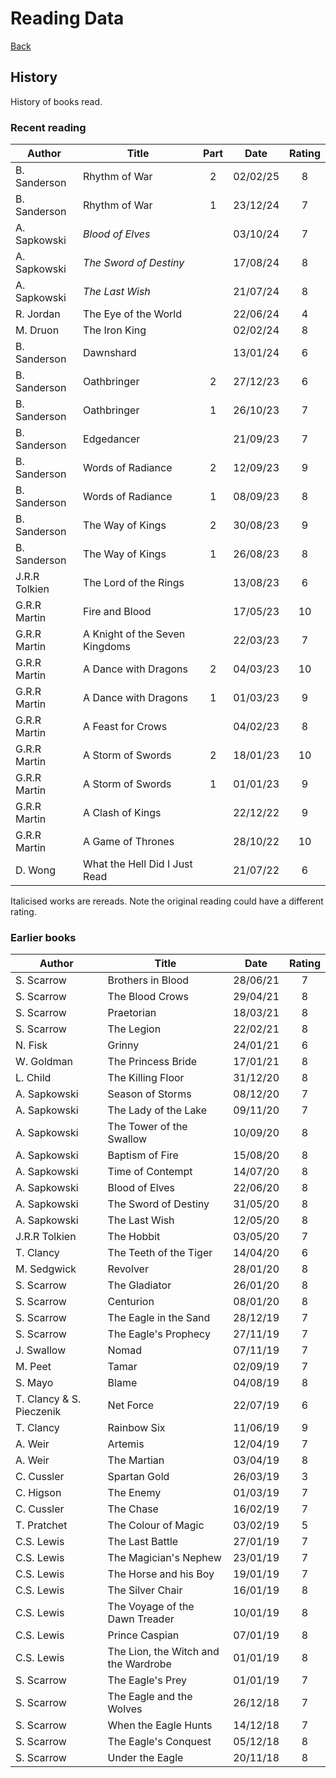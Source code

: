 # Reading Data

[Back](README.md)

## History

History of books read.

### Recent reading

|    Author     |             Title              | Part  |   Date   | Rating |
| ------------- | ------------------------------ | :---: | :------: | :----: |
| B. Sanderson  | Rhythm of War                  |   2   | 02/02/25 |   8    |
| B. Sanderson  | Rhythm of War                  |   1   | 23/12/24 |   7    |
| A. Sapkowski  | *Blood of Elves*               |       | 03/10/24 |   7    |
| A. Sapkowski  | *The Sword of Destiny*         |       | 17/08/24 |   8    |
| A. Sapkowski  | *The Last Wish*                |       | 21/07/24 |   8    |
| R. Jordan     | The Eye of the World           |       | 22/06/24 |   4    |
| M. Druon      | The Iron King                  |       | 02/02/24 |   8    |
| B. Sanderson  | Dawnshard                      |       | 13/01/24 |   6    |
| B. Sanderson  | Oathbringer                    |   2   | 27/12/23 |   6    |
| B. Sanderson  | Oathbringer                    |   1   | 26/10/23 |   7    |
| B. Sanderson  | Edgedancer                     |       | 21/09/23 |   7    |
| B. Sanderson  | Words of Radiance              |   2   | 12/09/23 |   9    |
| B. Sanderson  | Words of Radiance              |   1   | 08/09/23 |   8    |
| B. Sanderson  | The Way of Kings               |   2   | 30/08/23 |   9    |
| B. Sanderson  | The Way of Kings               |   1   | 26/08/23 |   8    |
| J.R.R Tolkien | The Lord of the Rings          |       | 13/08/23 |   6    |
| G.R.R Martin  | Fire and Blood                 |       | 17/05/23 |   10   |
| G.R.R Martin  | A Knight of the Seven Kingdoms |       | 22/03/23 |   7    |
| G.R.R Martin  | A Dance with Dragons           |   2   | 04/03/23 |   10   |
| G.R.R Martin  | A Dance with Dragons           |   1   | 01/03/23 |   9    |
| G.R.R Martin  | A Feast for Crows              |       | 04/02/23 |   8    |
| G.R.R Martin  | A Storm of Swords              |   2   | 18/01/23 |   10   |
| G.R.R Martin  | A Storm of Swords              |   1   | 01/01/23 |   9    |
| G.R.R Martin  | A Clash of Kings               |       | 22/12/22 |   9    |
| G.R.R Martin  | A Game of Thrones              |       | 28/10/22 |   10   |
| D. Wong       | What the Hell Did I Just Read  |       | 21/07/22 |   6    |

Italicised works are rereads. Note the original reading could have a different rating.

### Earlier books

|          Author          |                Title                 |   Date   | Rating |
| ------------------------ | ------------------------------------ | :------: | :----: |
| S. Scarrow               | Brothers in Blood                    | 28/06/21 |   7    |
| S. Scarrow               | The Blood Crows                      | 29/04/21 |   8    |
| S. Scarrow               | Praetorian                           | 18/03/21 |   8    |
| S. Scarrow               | The Legion                           | 22/02/21 |   8    |
| N. Fisk                  | Grinny                               | 24/01/21 |   6    |
| W. Goldman               | The Princess Bride                   | 17/01/21 |   8    |
| L. Child                 | The Killing Floor                    | 31/12/20 |   8    |
| A. Sapkowski             | Season of Storms                     | 08/12/20 |   7    |
| A. Sapkowski             | The Lady of the Lake                 | 09/11/20 |   7    |
| A. Sapkowski             | The Tower of the Swallow             | 10/09/20 |   8    |
| A. Sapkowski             | Baptism of Fire                      | 15/08/20 |   8    |
| A. Sapkowski             | Time of Contempt                     | 14/07/20 |   8    |
| A. Sapkowski             | Blood of Elves                       | 22/06/20 |   8    |
| A. Sapkowski             | The Sword of Destiny                 | 31/05/20 |   8    |
| A. Sapkowski             | The Last Wish                        | 12/05/20 |   8    |
| J.R.R Tolkien            | The Hobbit                           | 03/05/20 |   7    |
| T. Clancy                | The Teeth of the Tiger               | 14/04/20 |   6    |
| M. Sedgwick              | Revolver                             | 28/01/20 |   8    |
| S. Scarrow               | The Gladiator                        | 26/01/20 |   8    |
| S. Scarrow               | Centurion                            | 08/01/20 |   8    |
| S. Scarrow               | The Eagle in the Sand                | 28/12/19 |   7    |
| S. Scarrow               | The Eagle's Prophecy                 | 27/11/19 |   7    |
| J. Swallow               | Nomad                                | 07/11/19 |   7    |
| M. Peet                  | Tamar                                | 02/09/19 |   7    |
| S. Mayo                  | Blame                                | 04/08/19 |   8    |
| T. Clancy & S. Pieczenik | Net Force                            | 22/07/19 |   6    |
| T. Clancy                | Rainbow Six                          | 11/06/19 |   9    |
| A. Weir                  | Artemis                              | 12/04/19 |   7    |
| A. Weir                  | The Martian                          | 03/04/19 |   8    |
| C. Cussler               | Spartan Gold                         | 26/03/19 |   3    |
| C. Higson                | The Enemy                            | 01/03/19 |   7    |
| C. Cussler               | The Chase                            | 16/02/19 |   7    |
| T. Pratchet              | The Colour of Magic                  | 03/02/19 |   5    |
| C.S. Lewis               | The Last Battle                      | 27/01/19 |   7    |
| C.S. Lewis               | The Magician's Nephew                | 23/01/19 |   7    |
| C.S. Lewis               | The Horse and his Boy                | 19/01/19 |   7    |
| C.S. Lewis               | The Silver Chair                     | 16/01/19 |   8    |
| C.S. Lewis               | The Voyage of the Dawn Treader       | 10/01/19 |   8    |
| C.S. Lewis               | Prince Caspian                       | 07/01/19 |   8    |
| C.S. Lewis               | The Lion, the Witch and the Wardrobe | 01/01/19 |   8    |
| S. Scarrow               | The Eagle's Prey                     | 01/01/19 |   7    |
| S. Scarrow               | The Eagle and the Wolves             | 26/12/18 |   7    |
| S. Scarrow               | When the Eagle Hunts                 | 14/12/18 |   7    |
| S. Scarrow               | The Eagle's Conquest                 | 05/12/18 |   8    |
| S. Scarrow               | Under the Eagle                      | 20/11/18 |   8    |
